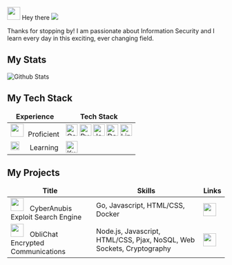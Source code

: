 <img src="https://slackmojis.com/emojis/22158-oh-hello/download" width="30"/> Hey there 
![](https://komarev.com/ghpvc/?username=wirespecter&label=Visitor)

Thanks for stopping by! I am passionate about Information Security and I learn every day in this exciting, ever changing field.

<h2>My Stats</h2>

![Github Stats](https://github-readme-stats.vercel.app/api?username=wirespecter&count_private=true&show_icons=true&include_all_commits=true)


<h2>My Tech Stack</h2>

<table>
  <thead align="center">
    <tr border: none;>
      <td><b>Experience</b></td>
      <td><b>Tech Stack</b></td>
    </tr>
  </thead>
  <tbody>
    <tr>
      <td><img src="https://emojis.slackmojis.com/emojis/images/1621492453/40491/expert.gif?1621492453" width="30" style="margin-right:10px"/>Proficient</td>
<td><a href="https://go.dev/" target="_blank"><img alt="Go" src="https://img.shields.io/badge/-Go-1cb0d5?style=flat-square&logo=go&logoColor=white" height="27"/></a>
     <a href="https://www.python.org/" target="_blank"><img alt="Python" src="https://img.shields.io/badge/-Python-4B8BBE?style=flat-square&logo=python&logoColor=white" height="27"/></a>
       <a href="https://www.javascript.com/" target="_blank"><img alt="Javascript" src="https://img.shields.io/badge/-Javascript-e78750?style=flat-square&logo=javascript&logoColor=white" height="27"/></a>
            <a href="https://www.docker.com/" target="_blank"><img alt="Docker" src="https://img.shields.io/badge/-Docker-0db7ed?style=flat-square&logo=docker&logoColor=white" height="27"/></a>
            <a href="https://www.linux.org/" target="_blank"><img alt="Linux" src="https://img.shields.io/badge/-Linux-F3CD00?style=flat-square&logo=linux&logoColor=white" height="27"/></a>
        </td>
    </tr>
    <tr>
        <td><img src="https://slackmojis.com/emojis/18436-loading/download" width="20" style="margin-right:20px"/> Learning</td>
        <td>
            <a href="https://kubernetes.io/" target="_blank"><img alt="Kubernetes" src="https://img.shields.io/badge/-Kubernetes-1c5cf7?style=flat-square&logo=kubernetes&logoColor=white" height="27"/></a>
        </td>
    </tr>
  </tbody>
</table>   

<h2>My Projects</h2>

<table>
  <thead align="center">
    <tr border: none;>
      <td><b>Title</b></td>
      <td><b>Skills</b></td>
      <td><b>Links</b></td>
    </tr>
  </thead>
  <tbody>
        <tr>
       <td><img src="https://emojis.slackmojis.com/emojis/images/1643514980/10065/evil_parrot.gif?1643514980" width="30" style="margin-right:10px"/> CyberAnubis Exploit Search Engine</td>
       <td>Go, Javascript, HTML/CSS, Docker</td>
       <td><a href="https://www.cyberanubis.com/" target="_blank"><img src="https://img.icons8.com/stickers/344/domain.png" width="30"/></a>
       </td>
    </tr>
    <tr>
       <td><img src="https://emojis.slackmojis.com/emojis/images/1643510948/51530/chatting.gif?1643510948" width="30" style="margin-right:10px"/> ObliChat Encrypted Communications</td>
       <td>Node.js, Javascript, HTML/CSS, Pjax, NoSQL, Web Sockets, Cryptography</td>
       <td><a href="https://github.com/wirespecter/oblichat" target="_blank"><img src="https://img.icons8.com/stickers/344/github.png" width="30"/></a>
       </td>
    </tr>	
  </tbody>
</table>
